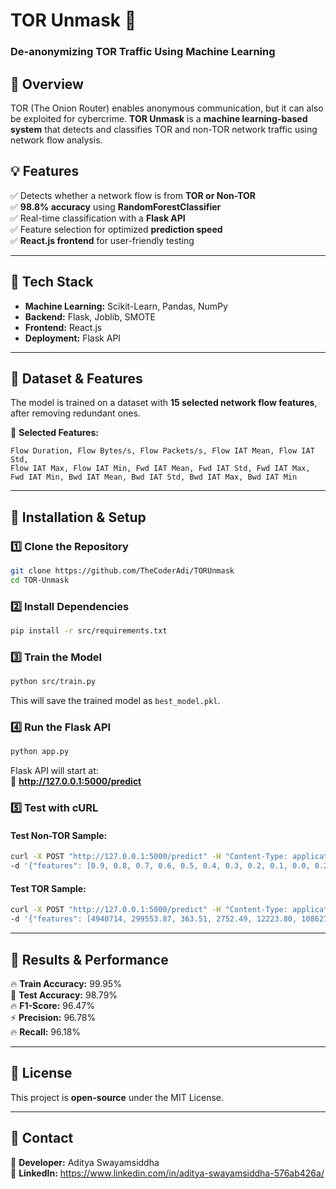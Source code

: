 # **TOR Unmask 🚀**  
### **De-anonymizing TOR Traffic Using Machine Learning**  

## **📌 Overview**  
TOR (The Onion Router) enables anonymous communication, but it can also be exploited for cybercrime. **TOR Unmask** is a **machine learning-based system** that detects and classifies TOR and non-TOR network traffic using network flow analysis.  

## **💡 Features**  
✅ Detects whether a network flow is from **TOR or Non-TOR**  
✅ **98.8% accuracy** using **RandomForestClassifier**  
✅ Real-time classification with a **Flask API**  
✅ Feature selection for optimized **prediction speed**  
✅ **React.js frontend** for user-friendly testing  

---

## **🚀 Tech Stack**  
- **Machine Learning:** Scikit-Learn, Pandas, NumPy  
- **Backend:** Flask, Joblib, SMOTE  
- **Frontend:** React.js  
- **Deployment:** Flask API  

---

## **📂 Dataset & Features**  
The model is trained on a dataset with **15 selected network flow features**, after removing redundant ones.  

📌 **Selected Features:**  
```
Flow Duration, Flow Bytes/s, Flow Packets/s, Flow IAT Mean, Flow IAT Std, 
Flow IAT Max, Flow IAT Min, Fwd IAT Mean, Fwd IAT Std, Fwd IAT Max, 
Fwd IAT Min, Bwd IAT Mean, Bwd IAT Std, Bwd IAT Max, Bwd IAT Min
```  

---

## **🔧 Installation & Setup**  

### **1️⃣ Clone the Repository**  
```bash
git clone https://github.com/TheCoderAdi/TORUnmask
cd TOR-Unmask
```

### **2️⃣ Install Dependencies**  
```bash
pip install -r src/requirements.txt
```

### **3️⃣ Train the Model**  
```bash
python src/train.py
```
This will save the trained model as `best_model.pkl`.

### **4️⃣ Run the Flask API**  
```bash
python app.py
```
Flask API will start at:  
🔗 **http://127.0.0.1:5000/predict**  

### **5️⃣ Test with cURL**  
#### **Test Non-TOR Sample:**  
```bash
curl -X POST "http://127.0.0.1:5000/predict" -H "Content-Type: application/json" \
-d '{"features": [0.9, 0.8, 0.7, 0.6, 0.5, 0.4, 0.3, 0.2, 0.1, 0.0, 0.2, 0.4, 0.6, 0.8, 1.0]}'
```

#### **Test TOR Sample:**  
```bash
curl -X POST "http://127.0.0.1:5000/predict" -H "Content-Type: application/json" \
-d '{"features": [4940714, 299553.87, 363.51, 2752.49, 12223.80, 108627, -128, 4127.58, 15000.11, 108830, 3, 8105.28, 20493.49, 108808, 28]}'
```

---

## **🎯 Results & Performance**  
🔥 **Train Accuracy:** 99.95%  
🎯 **Test Accuracy:** 98.79%  
🔥 **F1-Score:** 96.47%  
⚡ **Precision:** 96.78%  
🔥 **Recall:** 96.18%  

---

## **📜 License**  
This project is **open-source** under the MIT License.  

---

## **📩 Contact**  
💬 **Developer:** Aditya Swayamsiddha  
🔗 **LinkedIn:** https://www.linkedin.com/in/aditya-swayamsiddha-576ab426a/

